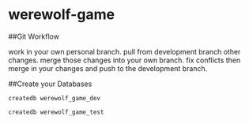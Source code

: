 # werewolf-game

##Git Workflow

work in your own personal branch.
pull from development branch other changes.
merge those changes into your own branch.
fix conflicts
then merge in your changes and push to the development branch.


##Create your Databases

```
createdb werewolf_game_dev

createdb werewolf_game_test
```
